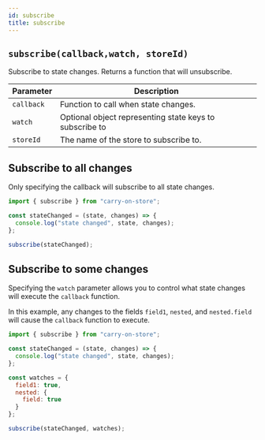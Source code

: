 ```yaml
---
id: subscribe
title: subscribe
---
```


## `subscribe(callback,watch, storeId)`

Subscribe to state changes. Returns a function that will unsubscribe.

| Parameter  | Description                                             |
| ---------- | ------------------------------------------------------- |
| `callback` | Function to call when state changes.                    |
| `watch`    | Optional object representing state keys to subscribe to |
| `storeId`  | The name of the store to subscribe to.                  |

## Subscribe to all changes

Only specifying the callback will subscribe to all state changes.

```js
import { subscribe } from "carry-on-store";

const stateChanged = (state, changes) => {
  console.log("state changed", state, changes);
};

subscribe(stateChanged);
```

## Subscribe to some changes

Specifying the `watch` parameter allows you to control what state changes will
execute the `callback` function.

In this example, any changes to the fields `field1`, `nested`, and
`nested.field` will cause the `callback` function to execute.

```js
import { subscribe } from "carry-on-store";

const stateChanged = (state, changes) => {
  console.log("state changed", state, changes);
};

const watches = {
  field1: true,
  nested: {
    field: true
  }
};

subscribe(stateChanged, watches);
```

